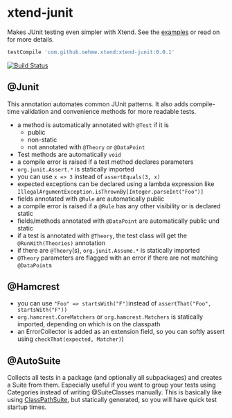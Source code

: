 xtend-junit
===========

Makes JUnit testing even simpler with Xtend. See the [examples](https://github.com/oehme/xtend-junit/tree/master/xtend-junit-examples/src/test/java) or read on for more details.

```groovy
testCompile 'com.github.oehme.xtend:xtend-junit:0.0.1'
```

[![Build Status](https://oehme.ci.cloudbees.com/buildStatus/icon?job=xtend-junit)](https://oehme.ci.cloudbees.com/job/xtend-junit/)

@Junit
------

This annotation automates common JUnit patterns. It also adds compile-time validation and convenience methods for more readable tests.

- a method is automatically annotated with ```@Test``` if it is
  - public
  - non-static
  - not annotated with ```@Theory``` or ```@DataPoint```
- Test methods are automatically ```void```
- a compile error is raised if a test method declares parameters
- ```org.junit.Assert.*``` is statically imported
- you can use ```x => 3``` instead of ```assertEquals(3, x)```
- expected exceptions can be declared using a lambda expression like ```IllegalArgumentException.isThrownBy[Integer.parseInt("Foo")]```
- fields annotated with ```@Rule``` are automatically public
- a compile error is raised if a ```@Rule``` has any other visibility or is declared static
- fields/methods annotated with ```@DataPoint``` are automatically public und static
- if a test is annotated with ```@Theory```, the test class will get the ```@RunWith(Theories)``` annotation
- if there are ```@Theory```(s), ```org.junit.Assume.*``` is statically imported
- ```@Theory``` parameters are flagged with an error if there are not matching ```@DataPoint```s

@Hamcrest
---------

- you can use ```"Foo" => startsWith("F")```instead of ```assertThat("Foo", startsWith("F"))```
- ```org.hamcrest.CoreMatchers``` or ```org.hamcrest.Matchers``` is statically imported, depending on which is on the classpath
- an ErrorCollector is added as an extension field, so you can softly assert using ```checkThat(expected, Matcher)```)

@AutoSuite
----------

Collects all tests in a package (and optionally all subpackages) and creates a Suite from them. Especially useful if you want to group your tests using Categories instead of writing @SuiteClasses manually. This is basically like using [ClassPathSuite](http://www.johanneslink.net/projects/cpsuite.jsp), but statically generated, so you will have quick test startup times.
